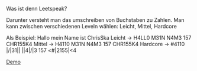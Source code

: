 Was ist denn Leetspeak?

Darunter versteht man das umschreiben von Buchstaben zu Zahlen.
Man kann zwischen verschiedenen Leveln wählen: Leicht, Mittel, Hardcore

Als Beispiel: Hallo mein Name ist ChrisSka
Leicht -> H4LL0 M31N N4M3 157 CHR155K4
Mittel -> H4110 M31N N4M3 157 CHR155K4
Hardcore -> #4110 |\/|31|\| |\|4|\/|3 157 <#|2155|<4

[Demo](https://scripte.sbk-24.de/leetspeak/)
